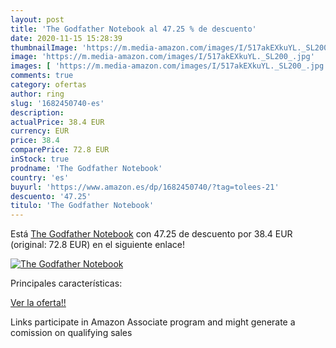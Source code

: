 ```yaml
---
layout: post
title: 'The Godfather Notebook al 47.25 % de descuento'
date: 2020-11-15 15:28:39
thumbnailImage: 'https://m.media-amazon.com/images/I/517akEXkuYL._SL200_.jpg'
image: 'https://m.media-amazon.com/images/I/517akEXkuYL._SL200_.jpg'
images: [ 'https://m.media-amazon.com/images/I/517akEXkuYL._SL200_.jpg' ]
comments: true
category: ofertas
author: ring
slug: '1682450740-es'
description:
actualPrice: 38.4 EUR
currency: EUR
price: 38.4
comparePrice: 72.8 EUR
inStock: true
prodname: 'The Godfather Notebook'
country: 'es'
buyurl: 'https://www.amazon.es/dp/1682450740/?tag=tolees-21'
descuento: '47.25'
titulo: 'The Godfather Notebook'
---
```


Está [The Godfather Notebook](https://www.amazon.es/dp/1682450740/?tag=tolees-21) con 47.25 de descuento por 38.4 EUR (original: 72.8 EUR) en el siguiente enlace!

[![The Godfather Notebook](https://m.media-amazon.com/images/I/517akEXkuYL._SL200_.jpg)](https://www.amazon.es/dp/1682450740/?tag=tolees-21)

Principales características:


[Ver la oferta!!](https://www.amazon.es/dp/1682450740/?tag=tolees-21)

Links participate in Amazon Associate program and might generate a comission on qualifying sales


